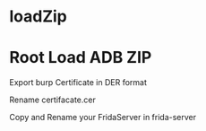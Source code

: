 # loadZip
<h1>Root Load ADB ZIP</h1>

<p> Export burp Certificate in DER format </p>
<p> Rename certifacate.cer</p>
<p> Copy and Rename your FridaServer in frida-server</p>
